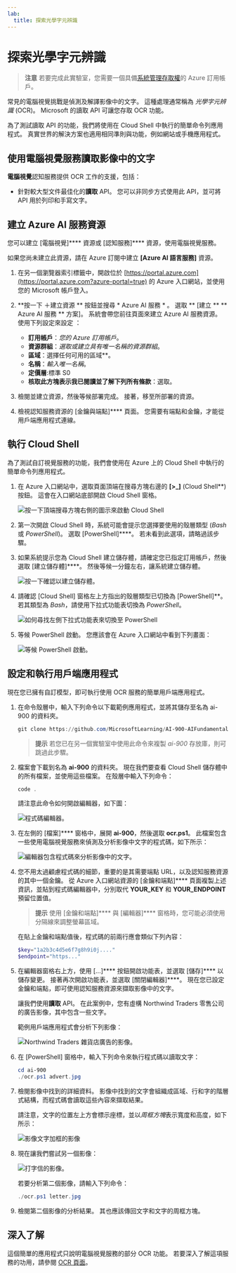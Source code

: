 ```yaml
---
lab:
  title: 探索光學字元辨識
---
```


# 探索光學字元辨識

> **注意** 若要完成此實驗室，您需要一個具備[系統管理存取權](https://azure.microsoft.com/free?azure-portal=true)的 Azure 訂用帳戶。

常見的電腦視覺挑戰是偵測及解譯影像中的文字。 這種處理通常稱為 *光學字元辨識* (OCR)。 Microsoft 的讀取 API 可讓您存取 OCR 功能。 

為了測試讀取 API 的功能，我們將使用在 Cloud Shell 中執行的簡單命令列應用程式。 真實世界的解決方案也適用相同準則與功能，例如網站或手機應用程式。

## 使用電腦視覺服務讀取影像中的文字

**電腦視覺**認知服務提供 OCR 工作的支援，包括：

- 針對較大型文件最佳化的**讀取** API。 您可以非同步方式使用此 API，並可將 API 用於列印和手寫文字。

## 建立 Azure AI 服務資源

您可以建立 [電腦視覺]**** 資源或 [認知服務]**** 資源，使用電腦視覺服務。

如果您尚未建立此資源，請在 Azure 訂閱中建立 **[Azure AI 語言服務]** 資源。

1. 在另一個瀏覽器索引標籤中，開啟位於 [https://portal.azure.com](https://portal.azure.com?azure-portal=true) 的 Azure 入口網站，並使用您的 Microsoft 帳戶登入。

1. **按一下 &#65291;建立資源 ** 按鈕並搜尋 * Azure AI 服務 * 。 選取 ** [建立 ** ** Azure AI 服務 ** 方案]。 系統會帶您前往頁面來建立 Azure AI 服務資源。 使用下列設定來設定  ：
    - **訂用帳戶**：*您的 Azure 訂用帳戶*。
    - **資源群組**：*選取或建立具有唯一名稱的資源群組*。
    - **區域**：選擇任何可用的區域**。
    - **名稱**：*輸入唯一名稱*。
    - **定價層**:標準 S0
    - **核取此方塊表示我已閱讀並了解下列所有條款**：選取。

1. 檢閱並建立資源，然後等候部署完成。 接著，移至所部署的資源。

1. 檢視認知服務資源的 [金鑰與端點]**** 頁面。 您需要有端點和金鑰，才能從用戶端應用程式連線。

## 執行 Cloud Shell

為了測試自訂視覺服務的功能，我們會使用在 Azure 上的 Cloud Shell 中執行的簡單命令列應用程式。

1. 在 Azure 入口網站中，選取頁面頂端在搜尋方塊右邊的 **[>_]** (Cloud Shell**) 按鈕。 這會在入口網站底部開啟 Cloud Shell 窗格。 

    ![按一下頂端搜尋方塊右側的圖示來啟動 Cloud Shell](media/read-text-computer-vision/powershell-portal-guide-1.png)

1. 第一次開啟 Cloud Shell 時，系統可能會提示您選擇要使用的殼層類型 (*Bash* 或 *PowerShell*)。 選取 [PowerShell]****。 若未看到此選項，請略過該步驟。  

1. 如果系統提示您為 Cloud Shell 建立儲存體，請確定您已指定訂用帳戶，然後選取 [建立儲存體]****。 然後等候一分鐘左右，讓系統建立儲存體。

    ![按一下確認以建立儲存體。](media/read-text-computer-vision/powershell-portal-guide-2.png)

1. 請確認 [Cloud Shell] 窗格左上方指出的殼層類型已切換為 [PowerShell]**。 若其類型為 *Bash*，請使用下拉式功能表切換為 *PowerShell*。

    ![如何尋找左側下拉式功能表來切換至 PowerShell](media/read-text-computer-vision/powershell-portal-guide-3.png) 

1. 等候 PowerShell 啟動。 您應該會在 Azure 入口網站中看到下列畫面：  

    ![等候 PowerShell 啟動。](media/read-text-computer-vision/powershell-prompt.png) 

## 設定和執行用戶端應用程式

現在您已擁有自訂模型，即可執行使用 OCR 服務的簡單用戶端應用程式。

1. 在命令殼層中，輸入下列命令以下載範例應用程式，並將其儲存至名為 ai-900 的資料夾。

    ```PowerShell
    git clone https://github.com/MicrosoftLearning/AI-900-AIFundamentals ai-900
    ```

    >**提示** 若您已在另一個實驗室中使用此命令來複製 *ai-900* 存放庫，則可跳過此步驟。

1. 檔案會下載到名為 **ai-900** 的資料夾。 現在我們要查看 Cloud Shell 儲存體中的所有檔案，並使用這些檔案。 在殼層中輸入下列命令：

    ```PowerShell
    code .
    ```

    請注意此命令如何開啟編輯器，如下圖： 

    ![程式碼編輯器。](media/read-text-computer-vision/powershell-portal-guide-4.png)

1. 在左側的 [檔案]**** 窗格中，展開 **ai-900**，然後選取 **ocr.ps1**。 此檔案包含一些使用電腦視覺服務來偵測及分析影像中文字的程式碼，如下所示：

    ![編輯器包含程式碼來分析影像中的文字。](media/read-text-computer-vision/ocr-code.png)

1. 您不用太過顧慮程式碼的細節，重要的是其需要端點 URL，以及認知服務資源的其中一個金鑰。 從 Azure 入口網站資源的 [金鑰和端點]**** 頁面複製上述資訊，並貼到程式碼編輯器中，分別取代 **YOUR_KEY** 和 **YOUR_ENDPOINT** 預留位置值。

    > **提示** 使用 [金鑰和端點]**** 與 [編輯器]**** 窗格時，您可能必須使用分隔線來調整螢幕區域。

    在貼上金鑰和端點值後，程式碼的前兩行應會類似下列內容：

    ```PowerShell
    $key="1a2b3c4d5e6f7g8h9i0j...."    
    $endpoint="https..."
    ```

1. 在編輯器窗格右上方，使用 [...]**** 按鈕開啟功能表，並選取 [儲存]**** 以儲存變更。 接著再次開啟功能表，並選取 [關閉編輯器]****。 現在您已設定金鑰和端點，即可使用認知服務資源來擷取影像中的文字。

    讓我們使用**讀取** API。 在此案例中，您有虛構 Northwind Traders 零售公司的廣告影像，其中包含一些文字。

    範例用戶端應用程式會分析下列影像：

    ![Northwind Traders 雜貨店廣告的影像。](media/read-text-computer-vision/advert.jpg)

1. 在 [PowerShell] 窗格中，輸入下列命令來執行程式碼以讀取文字：

    ```PowerShell
    cd ai-900
    ./ocr.ps1 advert.jpg
    ```

1. 檢閱影像中找到的詳細資料。 影像中找到的文字會組織成區域、行和字的階層式結構，而程式碼會讀取這些內容來擷取結果。

    請注意，文字的位置左上方會標示座標，並以*周框方塊*表示寬度和高度，如下所示：

    ![影像文字加框的影像](media/read-text-computer-vision/lab-05-bounding-boxes.png)

1. 現在讓我們嘗試另一個影像：

    ![打字信的影像。](media/read-text-computer-vision/letter.jpg)

    若要分析第二個影像，請輸入下列命令：

    ```PowerShell
    ./ocr.ps1 letter.jpg
    ```

1. 檢閱第二個影像的分析結果。 其也應該傳回文字和文字的周框方塊。

## 深入了解

這個簡單的應用程式只說明電腦視覺服務的部分 OCR 功能。 若要深入了解這項服務的功用，請參閱 [OCR 頁面](https://docs.microsoft.com/azure/cognitive-services/computer-vision/overview-ocr)。
